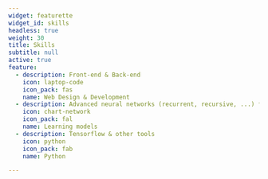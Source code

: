 ```yaml
---
widget: featurette
widget_id: skills
headless: true
weight: 30
title: Skills
subtitle: null
active: true
feature:
  - description: Front-end & Back-end
    icon: laptop-code
    icon_pack: fas
    name: Web Design & Development
  - description: Advanced neural networks (recurrent, recursive, ...) for learning and forecasting
    icon: chart-network
    icon_pack: fal
    name: Learning models
  - description: Tensorflow & other tools
    icon: python
    icon_pack: fab
    name: Python

---
```

